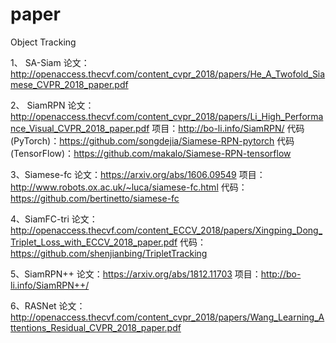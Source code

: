 # paper
Object Tracking

1、 SA-Siam
论文：http://openaccess.thecvf.com/content_cvpr_2018/papers/He_A_Twofold_Siamese_CVPR_2018_paper.pdf



2、 SiamRPN
论文：http://openaccess.thecvf.com/content_cvpr_2018/papers/Li_High_Performance_Visual_CVPR_2018_paper.pdf
项目：http://bo-li.info/SiamRPN/
代码(PyTorch)：https://github.com/songdejia/Siamese-RPN-pytorch
代码(TensorFlow)：https://github.com/makalo/Siamese-RPN-tensorflow


3、Siamese-fc
论文：https://arxiv.org/abs/1606.09549
项目：http://www.robots.ox.ac.uk/~luca/siamese-fc.html
代码：https://github.com/bertinetto/siamese-fc




4、SiamFC-tri
论文：http://openaccess.thecvf.com/content_ECCV_2018/papers/Xingping_Dong_Triplet_Loss_with_ECCV_2018_paper.pdf
代码：https://github.com/shenjianbing/TripletTracking



5、SiamRPN++
论文：https://arxiv.org/abs/1812.11703
项目：http://bo-li.info/SiamRPN++/


6、RASNet
论文：http://openaccess.thecvf.com/content_cvpr_2018/papers/Wang_Learning_Attentions_Residual_CVPR_2018_paper.pdf

